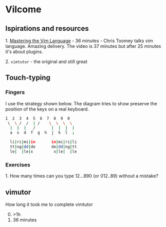 # Vilcome

## Ispirations and resources

1\. [Mastering the Vim Language](https://www.youtube.com/watch?v=wlR5gYd6um0) - 36 minutes - Chris Toomey talks vim language. Amazing delivery. The video is 37 minutes but after 25 minutes it's about plugins. 

2\. `vimtutor` - the original and still great

## Touch-typing 

### Fingers 

I use the strategy shown below. The diagram tries to show preserve the position of the keys on a real keyboard. 

```bash
1  2  3  4  5  6  7  8  9  0   
 \  \ /  /  | /    \  \  \  \ 
  |  |  |   /       |  |  |  |
  a  s  d  f  g  h  j  k  l  ;      

  li|ri|mi|in       in|mi|ri|li
  tt|ng|dd|de       de|dd|ng|tt
  le|  |le|x         x|le|  |le
```      

### Exercises

1\. How many times can you type 12...890 (or 012..89) without a mistake?


## vimutor

How long it took me to complete vimtutor

0. \>1h
1. 36 minutes
